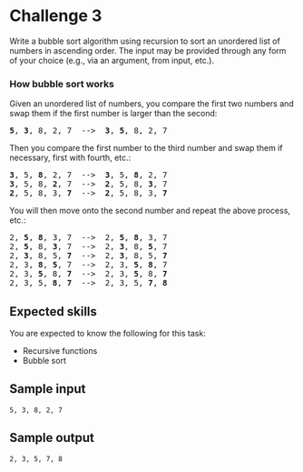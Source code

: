 # Challenge 3

Write a bubble sort algorithm using recursion to sort an unordered list of numbers in ascending order. The input may be provided through any form of your choice (e.g., via an argument, from input, etc.).

### How bubble sort works

Given an unordered list of numbers, you compare the first two numbers and swap them if the first number is larger than the second:
<pre>
<b>5</b>, <b>3</b>, 8, 2, 7  -->  <b>3</b>, <b>5</b>, 8, 2, 7
</pre>

Then you compare the first number to the third number and swap them if necessary, first with fourth, etc.:
<pre>
<b>3</b>, 5, <b>8</b>, 2, 7  -->  <b>3</b>, 5, <b>8</b>, 2, 7
<b>3</b>, 5, 8, <b>2</b>, 7  -->  <b>2</b>, 5, 8, <b>3</b>, 7
<b>2</b>, 5, 8, 3, <b>7</b>  -->  <b>2</b>, 5, 8, 3, <b>7</b>
</pre>

You will then move onto the second number and repeat the above process, etc.:
<pre>
2, <b>5</b>, <b>8</b>, 3, 7  -->  2, <b>5</b>, <b>8</b>, 3, 7
2, <b>5</b>, 8, <b>3</b>, 7  -->  2, <b>3</b>, 8, <b>5</b>, 7
2, <b>3</b>, 8, 5, <b>7</b>  -->  2, <b>3</b>, 8, 5, <b>7</b>
2, 3, <b>8</b>, <b>5</b>, 7  -->  2, 3, <b>5</b>, <b>8</b>, 7
2, 3, <b>5</b>, 8, <b>7</b>  -->  2, 3, <b>5</b>, 8, <b>7</b>
2, 3, 5, <b>8</b>, <b>7</b>  -->  2, 3, 5, <b>7</b>, <b>8</b>
</pre>

## Expected skills

You are expected to know the following for this task:
- Recursive functions
- Bubble sort

## Sample input

```
5, 3, 8, 2, 7
```

## Sample output

```
2, 3, 5, 7, 8
```
